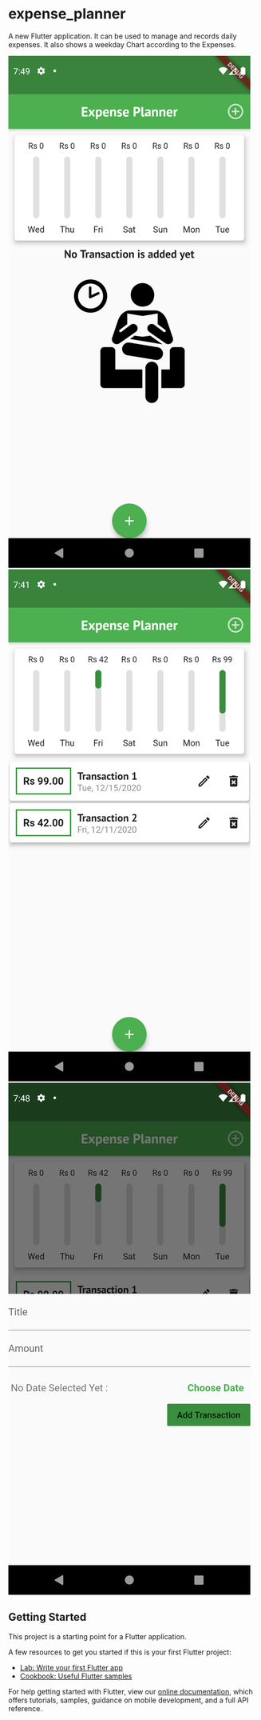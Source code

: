# expense_planner

A new Flutter application. It can be used to manage and records daily expenses. It also shows a weekday Chart according to the Expenses.

![alt text](https://github.com/GouravShDev/Flutter/blob/main/AppsImages/ExpensePlanner0.png?raw=true)
![alt text](https://github.com/GouravShDev/Flutter/blob/main/AppsImages/ExpensePlanner1.png?raw=true)
![alt text](https://github.com/GouravShDev/Flutter/blob/main/AppsImages/ExpensePlanner2.png?raw=true)

## Getting Started

This project is a starting point for a Flutter application.

A few resources to get you started if this is your first Flutter project:

- [Lab: Write your first Flutter app](https://flutter.dev/docs/get-started/codelab)
- [Cookbook: Useful Flutter samples](https://flutter.dev/docs/cookbook)

For help getting started with Flutter, view our
[online documentation](https://flutter.dev/docs), which offers tutorials,
samples, guidance on mobile development, and a full API reference.
